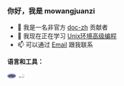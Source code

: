 ### 你好，我是 mowangjuanzi

* 🔭 我是一名非官方 [doc-zh](https://github.com/php/doc-zh) 贡献者
* 🌱 我现在正在学习 [Unix环境高级编程](https://book.douban.com/subject/25900403/)
* 📫 可以通过 [Email](mailto:baoguoxiao0538@hotmail.com) 跟我联系

**语言和工具：**

<p>
  <img height="20" src="https://raw.githubusercontent.com/github/explore/80688e429a7d4ef2fca1e82350fe8e3517d3494d/topics/php/php.png">
  <img height="20" src="https://raw.githubusercontent.com/github/explore/80688e429a7d4ef2fca1e82350fe8e3517d3494d/topics/mysql/mysql.png">
  </p>

<!--
**mowangjuanzi/mowangjuanzi** is a ✨ _special_ ✨ repository because its `README.md` (this file) appears on your GitHub profile.

Here are some ideas to get you started:

- 🔭 I’m currently working on ...
- 🌱 I’m currently learning ...
- 👯 I’m looking to collaborate on ...
- 🤔 I’m looking for help with ...
- 💬 Ask me about ...
- 📫 How to reach me: ...
- 😄 Pronouns: ...
- ⚡ Fun fact: ...
-->
